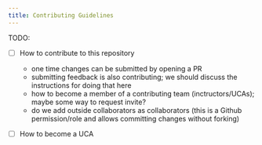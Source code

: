 ```yaml
---
title: Contributing Guidelines
---
```


TODO: 

- [ ] How to contribute to this repository

    - one time changes can be submitted by opening a PR
    - submitting feedback is also contributing; we should discuss the instructions for doing that here
    - how to become a member of a contributing team (inctructors/UCAs); maybe some way to request invite?
    - do we add outside collaborators as collaborators (this is a Github permission/role and allows committing changes without forking) 

- [ ] How to become a UCA

<!-- or maybe two separate documents? -->
<!-- Yes. -->
